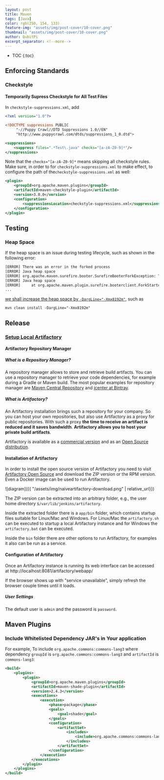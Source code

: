 ```yaml
---
layout: post
title: Maven
tags: [Java]
color: rgb(250, 154, 133)
feature-img: "assets/img/post-cover/10-cover.png"
thumbnail: "assets/img/post-cover/10-cover.png"
author: QubitPi
excerpt_separator: <!--more-->
---
```


<!--more-->

* TOC
{:toc}

## Enforcing Standards

### Checkstyle

#### Temporarily Supress Checkstyle for All Test Files

In `checkstyle-suppressions.xml`, add

```xml
<?xml version="1.0"?>

<!DOCTYPE suppressions PUBLIC
     "-//Puppy Crawl//DTD Suppressions 1.0//EN"
     "http://www.puppycrawl.com/dtds/suppressions_1_0.dtd">

<suppressions>
    <suppress files=".*Test\.java" checks="[a-zA-Z0-9]*"/>
</suppressions>
```

Note that the `checks="[a-zA-Z0-9]*` means skipping all checkstyle rules. Make sure, in order to for
`checkstyle-suppressions.xml` to make effect, to configure the path of the`checkstyle-suppressions.xml` as well:

```xml
<plugin>
    <groupId>org.apache.maven.plugins</groupId>
    <artifactId>maven-checkstyle-plugin</artifactId>
    <version>3.0.0</version>
    <configuration>
        <suppressionsLocation>checkstyle-suppressions.xml</suppressionsLocation>
    </configuration>
</plugin>
```

## Testing

### Heap Space

If the heap space is an issue during testing lifecycle, such as shown in the following error: 

```bash
[ERROR] There was an error in the forked process
[ERROR] Java heap space
[ERROR] org.apache.maven.surefire.booter.SurefireBooterForkException: There was an error in the forked process
[ERROR] Java heap space
[ERROR] 	at org.apache.maven.plugin.surefire.booterclient.ForkStarter.fork(ForkStarter.java:656)
...
```

[we shall increase the heap space by `-DargLine="-Xmx8192m"`](https://stackoverflow.com/a/30441186), such as

```
mvn clean install -DargLine="-Xmx8192m"
```

## Release

### [Setup Local Artifactory](https://www.vogella.com/tutorials/Artifactory/article.html)

#### Artifactory Repository Manager

##### What is a Repository Manager?

A repository manager allows to store and retrieve build artifacts. You can use a repository manager to retrieve your
code dependencies, for example during a Gradle or Maven build. The most popular examples for repository manager are
[Maven Central Repository](http://search.maven.org/) and [jcenter at Bintray](https://bintray.com/bintray/jcenter).

##### What is Artifactory?

An Artifactory installation brings such a repository for your company. So you can host your own repositories, but also
use Artifactory as a proxy for public repositories. With such a proxy **the time to receive an artifact is reduced and
it saves bandwidth**. **Artifactory allows you to host your private build artifacts**.

Artifactory is available as a [commercial version](https://www.jfrog.com/artifactory/free-trial) and as an
[Open Source distribution](https://www.jfrog.com/open-source/).

#### Installation of Artifactory

In order to install the open source version of Artifactory you need to visit
[Artifactory Open Source](https://www.jfrog.com/open-source/) and download the ZIP version or the RPM version. Even a
Docker image can be used to run Artifactory.

![diagram]({{ "/assets/img/naiveartifactory-download.png" | relative_url}})

The ZIP version can be extracted into an arbitrary folder, e.g., the user home directory
`$/var/lib/jenkins/artifactory`.

Inside the extracted folder there is a `app/bin` folder, which contains startup files suitable for Linux/Mac and
Windows. For Linux/Mac the `artifactory.sh` can be executed to startup a local Artifactory instance and for Windows
the `artifactory.bat` can be executed.

Inside the `bin` folder there are other options to run Artifactory, for examples it also can be run as a service.

#### Configuration of Artifactory

Once an Artifactory instance is running its web interface can be accessed at http://localhost:8081/artifactory/webapp/

If the browser shows up with "service unavailable", simply refresh the browser couple times until it loads.

##### User Settings

The default user is `admin` and the password is `password`.

## Maven Plugins

### Include Whitelisted Dependency JAR's in Your application

For example, To include `org.apache.commons:commons-lang3` where dependency `groupId` is
`org.apache.commons:commons-lang3` and `artifactId` is `commons-lang3`:

```xml
<build>
    <plugins>
        <plugin>
            <groupId>org.apache.maven.plugins</groupId>
            <artifactId>maven-shade-plugin</artifactId>
            <version>2.4.3</version>
            <executions>
                <execution>
                    <phase>package</phase>
                    <goals>
                        <goal>shade</goal>
                    </goals>
                    <configuration>
                        <artifactSet>
                            <includes>
                                <include>org.apache.commons:commons-lang3</include>
                            </includes>
                        </artifactSet>
                    </configuration>
                </execution>
            </executions>
        </plugin>
    </plugins>
</build>
```
